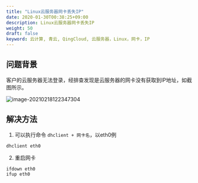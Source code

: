 ```yaml
---
title: "Linux云服务器网卡丢失IP"
date: 2020-01-30T00:38:25+09:00
description: Linux云服务器网卡丢失IP
weight: 50
draft: false
keyword: 云计算, 青云, QingCloud, 云服务器，Linux，网卡，IP
---
```


## 问题背景

客户的云服务器无法登录，经排查发现是云服务器的网卡没有获取到IP地址，如截图所示。

![image-20210218122347304](/compute/vm/_images/nic_loss_ip1.png)

## 解决方法

1. 可以执行命令 `dhclient + 网卡名`，以eth0例

```shell
dhclient eth0
```

2. 重启网卡

```shell
ifdown eth0
ifup eth0
```



